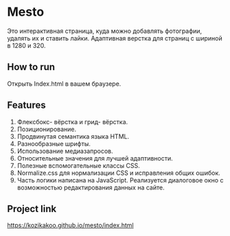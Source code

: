 # Mesto

Это интерактивная страница, куда можно добавлять фотографии, удалять их и ставить лайки. Адаптивная верстка для страниц с шириной в 1280 и 320.

## How to run 
Открыть Index.html в вашем браузере.

## Features
1. Флексбокс- вёрстка и грид- вёрстка.
2. Позиционирование.
3. Продвинутая семантика языка HTML.
4. Разнообразные шрифты.
5. Использование медиазапросов.
6. Относительные значения для лучшей адаптивности. 
7. Полезные вспомогательные классы CSS.
8. Normalize.css для нормализации CSS и исправления общих ошибок.
9. Часть логики написана на JavaScript. Реализуется диалоговое окно с возможностью редактирования данных на сайте.

## Project link
https://kozikakoo.github.io/mesto/index.html
